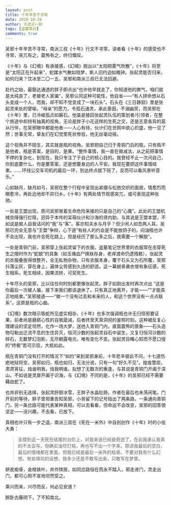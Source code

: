 ```yaml
---
layout: post
title: 十年辛苦不寻常
date: 2020-10-28
author: 灭迹沦一尉
tags: [盗墓笔记]
comments: true
---
```

吴邪十年辛苦不寻常，南派三叔《十年》行文不寻常，读者看《十年》的感受也不寻常，突兀有之，震怖有之，终归慨叹。

《十年》与《幻境》有承接感，《幻境》脱出以“太阳把雾气吹散”，《十年》将至是“太阳正在升起来”，蛇媒水气散如晓梦，斯人旧约迫如晚钟。张起灵能否归来，如何归来？饮冰至二〇一五，吴邪和南派三叔已无法回避。

赴约之始，最豁达通透的胖子即点出“也许他早就走了，你知道他的脾气，咱们就是太纯良了，老被老人家骗”，吴邪认同这种可能性，他自省——“有人拼命想从石头变成一个人，而我，却不知不觉变成了一块石头”。石头在《三日静寂》里是张起灵来处的譬喻，“母亲”的愿力，令孤石通灵，承此善因，不溺幽冥，而吴邪在《十年》里，已冷峻孤贞如磐石。他虽是接回张起灵队伍的策划者/引领者，在整个旅途中却持有抽离的视角，无论是胖子小花这样的生死之交，还是志意各异的扈从行伴，在吴邪眼中都是他者——人心有待，伙计们在世网中欲心炽盛，他一见了然；世事无常，挚友们在幻觉里死状惨目，他无丝毫动摇。

这个视角并不陌生，其实就是瓶的视角。吴邪把自己归于青铜门后的瓶，只有瓶不是他者，瓶是答案，是目的，是果。“整件事情，我一直在做减法，从之前把事情不停的复杂化，到现在，我只专注了于自己的核心目的。我曾经不止一次问自己，你到底要什么，你是要答案，还是想要身边的人平安。我现在要把这件事情结束。……环线公交车司机的最后一环，到达终点就下班了，反而可以看风景听音乐。”

心如缺月，缺月如弓，吴邪在整个行程中呈现出紧绷与松弛交织的面貌，情愈烈而眼愈冷，再赴远地却不异归乡。《十年》有两处情节观感突兀，或可表现这种张驰。

一处是王盟出现，质问吴邪冒着生命危险来接的只是自己的“心魔”。此处的王盟机械空降强行拦阻，迥异于本传的呆萌伙计和沙海的贤内助，与其说是王盟本盟，不如说是痴人自我诘问的“我”与“客”。客亦知夫水与月乎？但少闲人如吾两人耳。吴邪已完全无意与“王盟”争辩，心下道“有些人的约会是不能放鸽子的，闷油瓶也许不会出现，我也许会死在路上，但是经历了那么多之后，我需要一个解脱”。

一处是青铜门前，吴邪穿上张起灵留下的衣服。盗墓笔记世界里的衣服常在击穿死生之限时作为“蛇蜕”的具象（如玉俑血尸换肤存身，老痒渡命仍遗残骸），张起灵的衣服叠放得很整齐，全无私物杂物，只有衣服本身，覆于石头又为石所覆，吴邪抖落尘灰，穿在身上，遍体尘劳感到久违的舒适。这一幕蜕骨袭衣很有象征感，死生相系，死生相续，因果流转，可契死生。

十年尽头的吴邪，比以往任何时刻都更像张起灵。胖子如刚出发时再次点出 “这是你最后一次被人骗，接下来我们都该退休了。只有真正地离开，才能——”“才能真正地结束。”吴邪接道——“做一个没有过去和未来的人，和这个世界没有一点点联系”。这原是瓶的心曲。

《幻境》数次暗示吸蛇所见虚实相杂，《十年》也多次强调瓶也许无归但邪要证果，前者尚是磨砺心性的自我箴诫，后者终至天真洞彻的鉴照时刻。这种被反复心理建设的坚定坦然，化作一场大梦，送他入青铜门内，直面震怖的景象——石头造物勾勒出迁流不息的生住异灭，恒河沙数的张起灵自石中诞生，又复归恒河沙数的碎石，无数梦幻泡影，无尽朝露电光，唯有变化不变。张起灵目睹心知而不愿口授的“终极”若可示现，大抵如此。

瓶在青铜门没有打开的情况下“如约”来到吴邪身前，十年悲辛彼此不问，十七道伤疤地狱将空，吴邪如归，瓶也如归，无法分说，只有一句“好久不见”。煌煌慧炬，肃肃宵征，烛谁明我，烛我明谁。拟想了无数次的重逢，与其说是青铜门开阖于深山，不如说是灵扉开阖于识海，与《幻境》不同的是，《十年》的吴邪已经不需要藉由蛇了。

也并非别无选择，张起灵肝胆冰雪，王胖子水晶肚肠，作者在最后也未荡闲笔。门开前的等待，胖子曾郑重告知吴邪，小哥留下的记号指出了两条路，一条通向青铜门，另一条岔路可能代表某种真相，可以去看看，但命运不会改变，吴邪的回答很坚定——没兴趣，不去看，已放下。

真相也许只有一步之遥，南派三叔在《死在一米外》中自剖创作《十年》时的小怯大勇：

> 支撑到这一天死在结尾的台阶上，对我来说已经是奇迹了，在此我承认我真的不太会写，但确实油尽灯枯，再也写不出一个字来。原谅我最后的空白，最后的情绪都在里面，但我已经是最后一米外的枯骨。不要对我有什么幻想，有些填坑的设想，我多少还是不敢写出来，只敢写在梦里。

妍皮痴骨，金棺铁叶，并作殡居，如同岔路恒在而永不踏入，邪走进门，灵走出门，都可心照不宣地坦然受之。

乘兴而来，兴尽而反，何必见安道？

醉卧古藤阴下，了不知南北。

